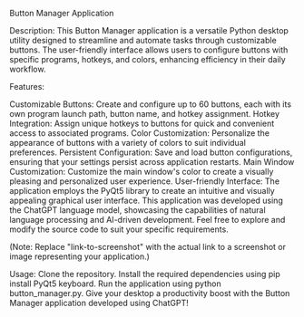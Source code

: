 Button Manager Application

Description:
This Button Manager application is a versatile Python desktop utility designed to streamline and automate tasks through customizable buttons. The user-friendly interface allows users to configure buttons with specific programs, hotkeys, and colors, enhancing efficiency in their daily workflow.

Features:

Customizable Buttons: Create and configure up to 60 buttons, each with its own program launch path, button name, and hotkey assignment.
Hotkey Integration: Assign unique hotkeys to buttons for quick and convenient access to associated programs.
Color Customization: Personalize the appearance of buttons with a variety of colors to suit individual preferences.
Persistent Configuration: Save and load button configurations, ensuring that your settings persist across application restarts.
Main Window Customization: Customize the main window's color to create a visually pleasing and personalized user experience.
User-friendly Interface: The application employs the PyQt5 library to create an intuitive and visually appealing graphical user interface.
This application was developed using the ChatGPT language model, showcasing the capabilities of natural language processing and AI-driven development. Feel free to explore and modify the source code to suit your specific requirements.


(Note: Replace "link-to-screenshot" with the actual link to a screenshot or image representing your application.)

Usage:
Clone the repository.
Install the required dependencies using pip install PyQt5 keyboard.
Run the application using python button_manager.py.
Give your desktop a productivity boost with the Button Manager application developed using ChatGPT!
